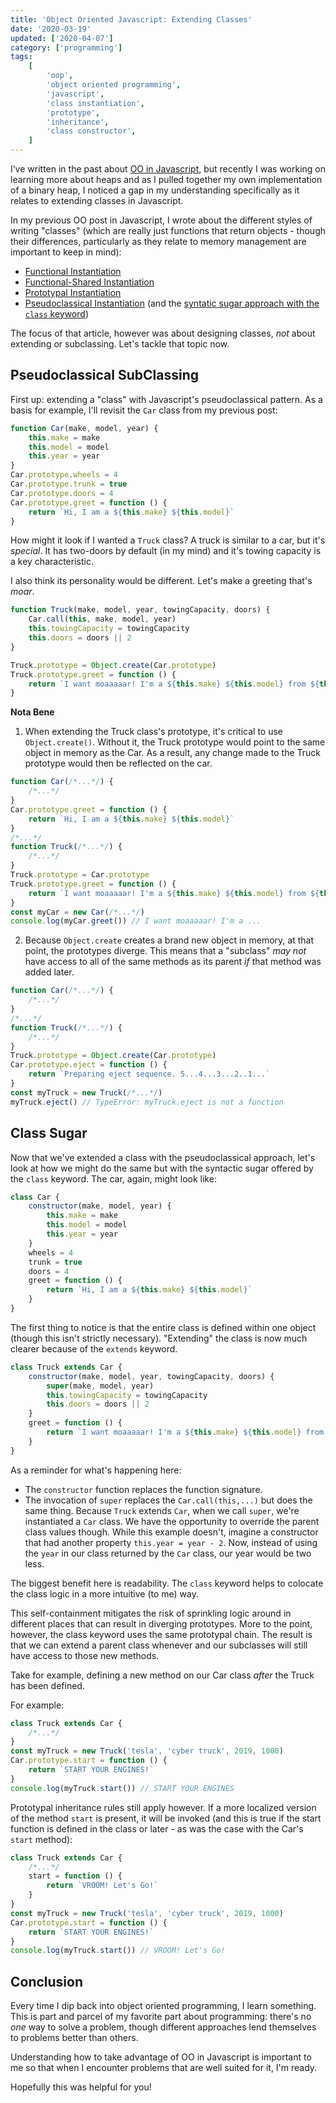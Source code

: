 ```yaml
---
title: 'Object Oriented Javascript: Extending Classes'
date: '2020-03-19'
updated: ['2020-04-07']
category: ['programming']
tags:
    [
        'oop',
        'object oriented programming',
        'javascript',
        'class instantiation',
        'prototype',
        'inheritance',
        'class constructor',
    ]
---
```


I’ve written in the past about [OO in Javascript](../../2019-02-18/object-oriented-javascript/), but recently I was working on learning more about heaps and as I pulled together my own implementation of a binary heap, I noticed a gap in my understanding specifically as it relates to extending classes in Javascript.

In my previous OO post in Javascript, I wrote about the different styles of writing "classes" (which are really just functions that return objects - though their differences, particularly as they relate to memory management are important to keep in mind):

-   [Functional Instantiation](../../blog/2019-02-18/object-oriented-javascript/#functional-instantiation-pattern)
-   [Functional-Shared Instantiation](../../blog/2019-02-18/object-oriented-javascript/#functional-shared-instantiation-pattern)
-   [Prototypal Instantiation](../../blog/2019-02-18/object-oriented-javascript/#prototypal-instantiation-pattern)
-   [Pseudoclassical Instantiation](../../blog/2019-02-18/object-oriented-javascript/#pseudoclassical) (and the [syntatic sugar approach with the `class` keyword](https://stephencharlesweiss.com/blog/2019-02-18/object-oriented-javascript/#lets-add-sugar-es6-class-and-new))

The focus of that article, however was about designing classes, _not_ about extending or subclassing. Let's tackle that topic now.

## Pseudoclassical SubClassing

First up: extending a "class" with Javascript's pseudoclassical pattern. As a basis for example, I'll revisit the `Car` class from my previous post:

```javascript
function Car(make, model, year) {
    this.make = make
    this.model = model
    this.year = year
}
Car.prototype.wheels = 4
Car.prototype.trunk = true
Car.prototype.doors = 4
Car.prototype.greet = function () {
    return `Hi, I am a ${this.make} ${this.model}`
}
```

How might it look if I wanted a `Truck` class? A truck is similar to a car, but it's _special_. It has two-doors by default (in my mind) and it's towing capacity is a key characteristic.

I also think its personality would be different. Let's make a greeting that's _moar_.

```javascript
function Truck(make, model, year, towingCapacity, doors) {
    Car.call(this, make, model, year)
    this.towingCapacity = towingCapacity
    this.doors = doors || 2
}

Truck.prototype = Object.create(Car.prototype)
Truck.prototype.greet = function () {
    return `I want moaaaaar! I'm a ${this.make} ${this.model} from ${this.year}`
}
```

**Nota Bene**

1. When extending the Truck class's prototype, it's critical to use `Object.create()`. Without it, the Truck prototype would point to the same object in memory as the Car. As a result, any change made to the Truck prototype would then be reflected on the car.

```javascript
function Car(/*...*/) {
    /*...*/
}
Car.prototype.greet = function () {
    return `Hi, I am a ${this.make} ${this.model}`
}
/*...*/
function Truck(/*...*/) {
    /*...*/
}
Truck.prototype = Car.prototype
Truck.prototype.greet = function () {
    return `I want moaaaaar! I'm a ${this.make} ${this.model} from ${this.year}`
}
const myCar = new Car(/*...*/)
console.log(myCar.greet()) // I want moaaaaar! I'm a ...
```

2. Because `Object.create` creates a brand new object in memory, at that point, the prototypes diverge. This means that a "subclass" _may not_ have access to all of the same methods as its parent _if_ that method was added later.

```javascript
function Car(/*...*/) {
    /*...*/
}
/*...*/
function Truck(/*...*/) {
    /*...*/
}
Truck.prototype = Object.create(Car.prototype)
Car.prototype.eject = function () {
    return `Preparing eject sequence. 5...4...3...2..1...`
}
const myTruck = new Truck(/*...*/)
myTruck.eject() // TypeError: myTruck.eject is not a function
```

## Class Sugar

Now that we've extended a class with the pseudoclassical approach, let's look at how we might do the same but with the syntactic sugar offered by the `class` keyword. The car, again, might look like:

```javascript
class Car {
    constructor(make, model, year) {
        this.make = make
        this.model = model
        this.year = year
    }
    wheels = 4
    trunk = true
    doors = 4
    greet = function () {
        return `Hi, I am a ${this.make} ${this.model}`
    }
}
```

The first thing to notice is that the entire class is defined within one object (though this isn't strictly necessary). "Extending" the class is now much clearer because of the `extends` keyword.

```javascript
class Truck extends Car {
    constructor(make, model, year, towingCapacity, doors) {
        super(make, model, year)
        this.towingCapacity = towingCapacity
        this.doors = doors || 2
    }
    greet = function () {
        return `I want moaaaaar! I'm a ${this.make} ${this.model} from ${this.year}`
    }
}
```

As a reminder for what's happening here:

-   The `constructor` function replaces the function signature.
-   The invocation of `super` replaces the `Car.call(this,...)` but does the same thing. Because `Truck` extends `Car`, when we call `super`, we're instantiated a `Car` class. We have the opportunity to override the parent class values though. While this example doesn't, imagine a constructor that had another property `this.year = year - 2`. Now, instead of using the `year` in our class returned by the `Car` class, our year would be two less.

The biggest benefit here is readability. The `class` keyword helps to colocate the class logic in a more intuitive (to me) way.

This self-containment mitigates the risk of sprinkling logic around in different places that can result in diverging prototypes. More to the point, however, the class keyword uses the same prototypal chain. The result is that we can extend a parent class whenever and our subclasses will still have access to those new methods.

Take for example, defining a new method on our Car class _after_ the Truck has been defined.

For example:

```javascript
class Truck extends Car {
    /*...*/
}
const myTruck = new Truck('tesla', 'cyber truck', 2019, 1000)
Car.prototype.start = function () {
    return `START YOUR ENGINES!`
}
console.log(myTruck.start()) // START YOUR ENGINES
```

Prototypal inheritance rules still apply however. If a more localized version of the method `start` is present, it will be invoked (and this is true if the start function is defined in the class or later - as was the case with the Car's `start` method):

```javascript
class Truck extends Car {
    /*...*/
    start = function () {
        return `VROOM! Let's Go!`
    }
}
const myTruck = new Truck('tesla', 'cyber truck', 2019, 1000)
Car.prototype.start = function () {
    return `START YOUR ENGINES!`
}
console.log(myTruck.start()) // VROOM! Let's Go!
```

## Conclusion

Every time I dip back into object oriented programming, I learn something. This is part and parcel of my favorite part about programming: there's no _one_ way to solve a problem, though different approaches lend themselves to problems better than others.

Understanding how to take advantage of OO in Javascript is important to me so that when I encounter problems that are well suited for it, I'm ready.

Hopefully this was helpful for you!
